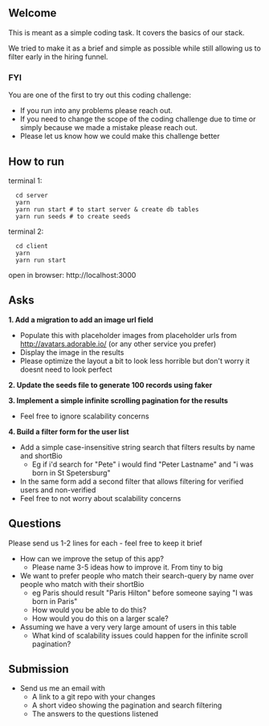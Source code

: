 ## Welcome

This is meant as a simple coding task.
It covers the basics of our stack.

We tried to make it as a brief and simple as possible while still allowing us to filter early in the hiring funnel.

### FYI

You are one of the first to try out this coding challenge:
- If you run into any problems please reach out.
- If you need to change the scope of the coding challenge due to time or simply because we made a mistake please reach out.
- Please let us know how we could make this challenge better

## How to run


terminal 1:
```
  cd server
  yarn
  yarn run start # to start server & create db tables
  yarn run seeds # to create seeds
```

terminal 2:
```
  cd client
  yarn
  yarn run start
```

open in browser: http://localhost:3000

## Asks

**1. Add a migration to add an image url field**
  * Populate this with placeholder images from placeholder urls from http://avatars.adorable.io/ (or any other service you prefer)
  * Display the image in the results
  * Please optimize the layout a bit to look less horrible but don't worry it doesnt need to look perfect

**2. Update the seeds file to generate 100 records using faker**

**3. Implement a simple infinite scrolling pagination for the results**
  * Feel free to ignore scalability concerns

**4. Build a filter form for the user list**
  * Add a simple case-insensitive string search that filters results by name and shortBio
    * Eg if i'd search for "Pete" i would find "Peter Lastname" and "i was born in St Spetersburg"
  * In the same form add a second filter that allows filtering for verified users and non-verified
  * Feel free to not worry about scalability concerns

## Questions

Please send us 1-2 lines for each - feel free to keep it brief

* How can we improve the setup of this app?
  * Please name 3-5 ideas how to improve it. From tiny to big
* We want to prefer people who match their search-query by name over people who match with their shortBio
  * eg Paris should result "Paris Hilton" before someone saying "I was born in Paris"
  * How would you be able to do this?
  * How would you do this on a larger scale?
* Assuming we have a very very large amount of users in this table
  * What kind of scalability issues could happen for the infinite scroll pagination?



## Submission

- Send us me an email with
  - A link to a git repo with your changes
  - A short video showing the pagination and search filtering
  - The answers to the questions listened

